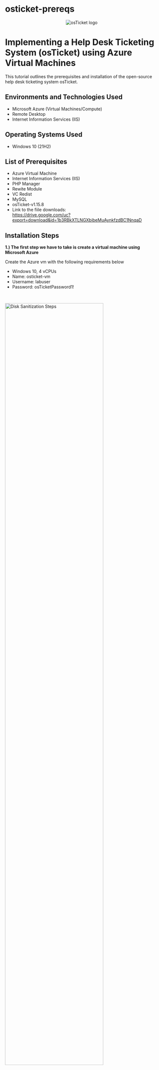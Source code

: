 # osticket-prereqs
<p align="center">
<img src="https://i.imgur.com/Clzj7Xs.png" alt="osTicket logo"/>
</p>

<h1>Implementing a Help Desk Ticketing System (osTicket) using Azure Virtual Machines</h1>
This tutorial outlines the prerequisites and installation of the open-source help desk ticketing system osTicket.<br />

<h2>Environments and Technologies Used</h2>

- Microsoft Azure (Virtual Machines/Compute)
- Remote Desktop
- Internet Information Services (IIS)

<h2>Operating Systems Used </h2>

- Windows 10</b> (21H2)

<h2>List of Prerequisites</h2>

- Azure Virtual Machine  
- Internet Information Services (IIS)
- PHP Manager
- Rewite Module 
- VC Redist
- MySQL
- osTicket-v1.15.8
- Link to the fiile downloads:<br>
  https://drive.google.com/uc?export=download&id=1b3RBkXTLNGXbibeMuAynkfzdBC1NnqaD

<h2>Installation Steps</h2>

<p><b>1.) The first step we have to take is create a virtual machine using Microsoft Azure</b><p>
<p>Create the Azure vm with the following requirements below</p>

- Windows 10, 4 vCPUs
- Name: osticket-vm
- Username: labuser
- Password: osTicketPassword1!
<br />

<p>
<img src="https://i.imgur.com/Tj4r5V6.png" height="80%" width="80%" alt="Disk Sanitization Steps"/>
</p>

<p><b>2.) Once you have created your virtual machine you will want to connect to it by using the public ip address the vm is setup with. You will connect using the remote desktop connection app.</b></p>
<br />

<p>
<img src="https://i.imgur.com/iTWyTzw.png" height="50%" width="50%" alt="Disk Sanitization Steps"/>
</p>

<p><b>3.)Download the osTicket-installation-files.zip and unzip it on to your remote desktop.</b></p>
<p>We will use the files in this folder to install osTicket and some of the dependencies</p>
<p>The folder should be called "osTicket-Installation-Files</p>

<img src="https://i.imgur.com/V8mUNPQ.jpeg" height="50%" width="50%" alt="folder download"/>
<br />

<p><b>4.)Next we will need to enable IIS and CGI</b></p>
<p>Navigate to Control Panel --> Programs --> Programs and Features --> Turn Windows features on or off</p>
  <img src="https://i.imgur.com/w4UPobO.png" height="60%" width="50%" alt="Control Panel "/>
  <img src="https://i.imgur.com/8HmT6G8.png" height="50%" width="50%" alt='Control Panel'/>
<p><b>Make sure all the following boxes are checked</b></p>
<p>  <img src="https://i.imgur.com/EXbeltI.png" height="50%" width="30%" alt="Control Panel "/></p>

<p><b>Check if this feature is working by going to your browser and typing in the loopback address 127.0.0.1</b></p>
<p><img src="https://i.imgur.com/Wi7z0Fk.png" height="60%" width="60%" alt="Control Panel "/></p>

<p><b>5.)Install PHP manager for IIS</b></p>
<p>From the osTicket-Installation-Files folder install PHP Manager for IIS (PHPManagerForIIS_V1.5.0.msi)</p>
<img src= "https://i.imgur.com/IsTbhCm.png" height= "50%" width="60%" alt= PHP manager/>

<p><b>6.) Install the Rewite Module</b></p>
<p>From the osTicket-Installation-Files folder install the Rewite Module (rewrite_amd64_en-US.msi)</p>
<img src="https://i.imgur.com/DtnRxcf.png" height="50%" width="50%" alt="Rewite Module"/>

<p><b>7.)Create the PHP direcory</b></p>
<p>Navigate to the system c:drive and create a directory named "PHP</p>

<p><b>Unzip PHP files into the folder</b></p>
<p>From the “osTicket-Installation-Files” folder, unzip PHP 7.3.8 (php-7.3.8-nts-Win32-VC15-x86.zip) into the “C:\PHP” folder</p>
<img src="https://i.imgur.com/RCzj7nY.jpeg" height="50%" width=" 50%"/>

<p><b>8.) Install VC redist Dependency</b></p>
<p>From the “osTicket-Installation-Files” folder, install VC_redist.x86.exe.</p>
<img src="https://i.imgur.com/F3Ok7El.jpeg" height="50%" width="50%"/>

<p><b>9.)Install MySQL</b></p>
<p>From the “osTicket-Installation-Files” folder, install MySQL 5.5.62 (mysql-5.5.62-win32.msi)</p>

- Typical Setup ->
- Launch Configuration Wizard (after install) ->
- Standard Configuration ->
- Username: root
- Password: root

<img src="https://i.imgur.com/Ety7AsO.jpeg" height="50%" width="50%"/>
<img src="https://i.imgur.com/uVfYAT3.jpeg" height="50%" width="50%"/>
<img src="https://i.imgur.com/51tpP9L.jpeg" height="50%" width="50%"/>
<img src="https://i.imgur.com/SWUbZXv.jpeg" height="50%" width="50%"/>

<p><b>10.)Next we will have to register PHP within IIS</b></p>

<p>Open IIS as an administrator and click register new PHP version</p>
<img src="https://i.imgur.com/F3Ok7El.jpeg" height="50%" width="50%"/>

<p>When clicked register under PHP folder created in the C:drive (C:\PHP\php-cgi.exe)</p>
<img src="https://i.imgur.com/cbIoWdn.png" height="50%" width="50%"/>
<img src="https://i.imgur.com/XmPFZOK.jpeg" height="50%" width="50%"/>


<p>Reload IIS (Open IIS, Stop and Start the server)</p>
<img src="https://i.imgur.com/LDNGiIt.png" height="30%" width="30%" />

<h3><b>11.)Now we get to install osTicket</b></h3>

- From the “osTicket-Installation-Files” folder, unzip “osTicket-v1.15.8.zip” 
- Copy the “upload” folder into “c:\inetpub\wwwroot”
- Within “c:\inetpub\wwwroot”, Rename “upload” to “osTicket”
  
<img src="https://i.imgur.com/PAQTIOE.jpeg" height="50%" width="50%" />

<p>Reload IIS (Open IIS, Stop and Start the server)</p>
<img src="https://i.imgur.com/LDNGiIt.png" height="30%" width="30%" />

<p>Navigate to osTicket through IIS</p>
<p>Go to sites -> Default -> osTicket. On the right, click “Browse *:80”</p>
<img src="https://i.imgur.com/NubMK2w.jpeg" height="60%" width="40%"/>
<img src="https://i.imgur.com/9kHCPCG.jpeg" height="60%" width="40%"/>


<p>We've launched osTicket and now need to enable required extensions for osTicket.</p>
<p>We will need to enable these extensions in IIS</p>
<img src="https://i.imgur.com/7KZsybb.png" height="50%" width="50%"/>
</br>

<p>To enable the extensions: -Go back to IIS, sites -> Default -> osTicket -Double click PHP manager -Click "Enable or disable an extension"</p>
<div style="display: flex; flex-direction: row; flex-wrap:wrap;">
    <img src="https://i.imgur.com/PAKfiT3.png" width="60%" />
    <img src="https://i.imgur.com/1yr0VCh.png" width="70%" height="50%"/>
    <p>We will want to enable three extensions from here.</p>
      <ol>
        <li>php_imap.dll</li>
        <li>php_intl.dll</li>
        <li>php_opcache.dll</li>
      </ol>
      <img src="https://i.imgur.com/UKbsV2z.png" width="70%" />
</div>
</br>

<p>Refresh the osTicket site in your browser, observe the changes</p>
<img src="https://i.imgur.com/GgWeGFe.jpeg" width="70%" />

<p>Next we will have to navigate to C:\inetpub\wwwroot\osTicket\include\ost-sampleconfig.php and rename the file to ost-config.php in the same directory (C:\inetpub\wwwroot\osTicket\include).</p>
<img src="https://i.imgur.com/VhPOY0e.png" width="70%" />

<p>Assign Permissions: ost-config.php</p>
<p>Now that we have renamed the files, right click on the file and go to properties. From there click security, click on advance, and disable the inheritance. We will select Remove all inherited permissions from this object.</p>

  <img src="https://i.imgur.com/zsQjlr8.png"/>

  <p>New Permissions -> Everyone -> All</p>
  <img src="https://i.imgur.com/KAfFfR5.png"/>

<h2>Intial osTicket Install</h2>
<h3>Continue Setting up osTicket in the browser</h3>
<ol>
  <li>Name Helpdesk</li>
  <li>Default Email(This email will receive emails from customers)</li>
</ol>

<p>For Admin User I made sure the email was different from the default system email</p>
  <img src="https://i.imgur.com/ApTqHn4.png"/>


<h3>Install HeidiSQL</h3>
<p>From the “osTicket-Installation-Files” folder, install HeidiSQL.</p>
<img src="https://i.imgur.com/Lct6xno.png"/>


<ol>
  <li>Open Heidi SQL</li>
  <li>Create a new session</li>
  <li>Make sure to set the  to User:root Password:root</li>
  <li>Connect to the session</li>
</ol>

<img src="https://i.imgur.com/UiqZzWQ.png"/>

<p>When done create a new database by right clicking unnamed and name it osTicket</p>

<img src="https://i.imgur.com/rRDH2ui.png"/>

<h3>Continue osTicket install</h3>

<p>Let's continue setting up osTicket in the browser</p>

<p>Let's finish setting up the database settings</p>
<ul>
  <li>MySQL Database: osTicket</li>
  <li>MySQL Username: root</li>
  <li>MySQL Password: root</li>
  <li>Click "Install Now"</li>
  
</ul>
<img src="https://i.imgur.com/HvXdE5X.png"/>

<h2>Congratulations osTicket is installed</h2>
<img src="https://i.imgur.com/JUmoulh.png" />

<h3>Now login in adminuser: <a href='http://localhost/osTicket/scp/login.php'>http://localhost/osTicket/scp/login.php</a></h3>
<img src="https://i.imgur.com/FKaKkS2.png"/>


